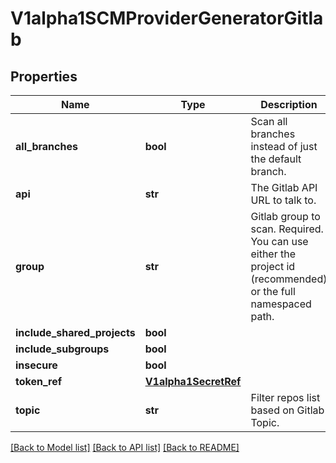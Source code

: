 # V1alpha1SCMProviderGeneratorGitlab

## Properties
Name | Type | Description | Notes
------------ | ------------- | ------------- | -------------
**all_branches** | **bool** | Scan all branches instead of just the default branch. | [optional] 
**api** | **str** | The Gitlab API URL to talk to. | [optional] 
**group** | **str** | Gitlab group to scan. Required.  You can use either the project id (recommended) or the full namespaced path. | [optional] 
**include_shared_projects** | **bool** |  | [optional] 
**include_subgroups** | **bool** |  | [optional] 
**insecure** | **bool** |  | [optional] 
**token_ref** | [**V1alpha1SecretRef**](V1alpha1SecretRef.md) |  | [optional] 
**topic** | **str** | Filter repos list based on Gitlab Topic. | [optional] 

[[Back to Model list]](../README.md#documentation-for-models) [[Back to API list]](../README.md#documentation-for-api-endpoints) [[Back to README]](../README.md)

